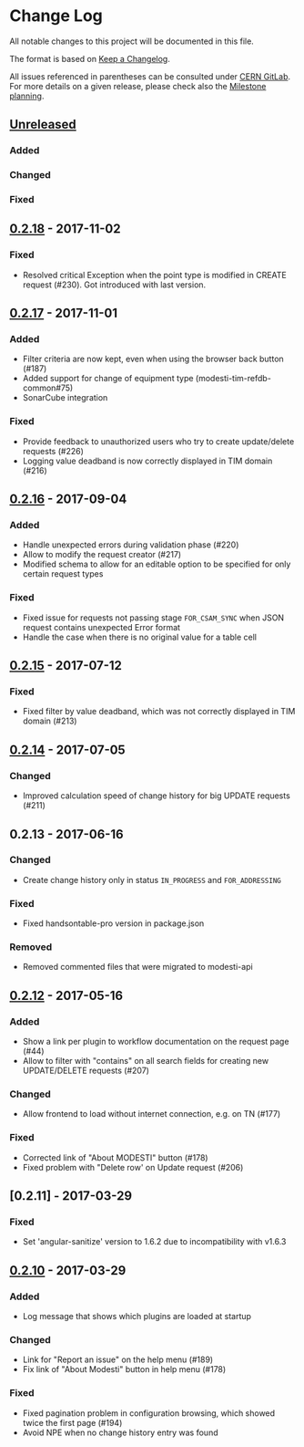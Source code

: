 # Change Log
All notable changes to this project will be documented in this file.

The format is based on [Keep a Changelog](http://keepachangelog.com/).

All issues referenced in parentheses can be consulted under [CERN GitLab](https://gitlab.cern.ch/modesti/modesti/issues).
For more details on a given release, please check also the [Milestone planning](https://gitlab.cern.ch/modesti/modesti/milestones?state=all).


## [Unreleased]
### Added

### Changed

### Fixed


## [0.2.18] - 2017-11-02
### Fixed
- Resolved critical Exception when the point type is modified in CREATE request (#230). Got introduced with last version.


## [0.2.17] - 2017-11-01
### Added
- Filter criteria are now kept, even when using the browser back button (#187)
- Added support for change of equipment type (modesti-tim-refdb-common#75)
- SonarCube integration

### Fixed
- Provide feedback to unauthorized users who try to create update/delete requests (#226)
- Logging value deadband is now correctly displayed in TIM domain (#216)


## [0.2.16] - 2017-09-04
### Added
- Handle unexpected errors during validation phase (#220)
- Allow to modify the request creator (#217)
- Modified schema to allow for an editable option to be specified for only certain request types

### Fixed
- Fixed issue for requests not passing stage `FOR_CSAM_SYNC` when JSON request contains unexpected Error format
- Handle the case when there is no original value for a table cell


## [0.2.15] - 2017-07-12
### Fixed
- Fixed filter by value deadband, which was not correctly displayed in TIM domain (#213)


## [0.2.14] - 2017-07-05
### Changed
- Improved calculation speed of change history for big UPDATE requests (#211)


## 0.2.13 - 2017-06-16
### Changed
- Create change history only in status `IN_PROGRESS` and `FOR_ADDRESSING` 

### Fixed
- Fixed handsontable-pro version in package.json

### Removed
- Removed commented files that were migrated to modesti-api


## [0.2.12] - 2017-05-16
### Added
- Show a link per plugin to workflow documentation on the request page (#44)
- Allow to filter with "contains" on all search fields for creating new UPDATE/DELETE requests (#207) 

### Changed
- Allow frontend to load without internet connection, e.g. on TN (#177)

### Fixed
- Corrected link of "About MODESTI" button (#178)
- Fixed problem with "Delete row' on Update request (#206)


## [0.2.11] - 2017-03-29
### Fixed
- Set 'angular-sanitize' version to 1.6.2 due to incompatibility with v1.6.3


## [0.2.10] - 2017-03-29
### Added
- Log message that shows which plugins are loaded at startup

### Changed
- Link for "Report an issue" on the help menu (#189)
- Fix link of "About Modesti" button in help menu (#178)

### Fixed
- Fixed pagination problem in configuration browsing, which showed twice the first page (#194)
- Avoid NPE when no change history entry was found


[Unreleased]: https://gitlab.cern.ch/modesti/modesti/milestones/17
[0.2.18]: https://gitlab.cern.ch/modesti/modesti/milestones/16
[0.2.17]: https://gitlab.cern.ch/modesti/modesti/milestones/15
[0.2.16]: https://gitlab.cern.ch/modesti/modesti/milestones/14
[0.2.15]: https://gitlab.cern.ch/modesti/modesti/milestones/13
[0.2.14]: https://gitlab.cern.ch/modesti/modesti/milestones/12
[0.2.12]: https://gitlab.cern.ch/modesti/modesti/milestones/11
[0.2.10]: https://gitlab.cern.ch/modesti/modesti/milestones/10